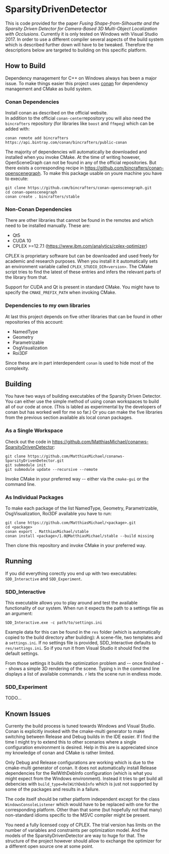# SparsityDrivenDetector
This is code provided for the paper *Fusing Shape-from-Silhouette and the Sparsity Driven Detector for Camera-Based 3D Multi-Object Localization with Occlusions*.
Currently it is only tested on Windows with Visual Studio 2017. In order to use a different compiler several aspects of the build system which is described further down will have to be tweaked. Therefore the descriptions below are targeted to building on this specific platform.

## How to Build
Dependency management for C++ on Windows always has been a major issue. To make things easier this project uses [conan](https://conan.io) for dependency management and CMake as build system.

### Conan Dependencies
Install conan as described on the official website.  
In addition to the official `conan-center`repository you will also need the `bincrafters` repository (for libraries like `boost` and `ffmpeg`) which can be added with:

    conan remote add bincrafters https://api.bintray.com/conan/bincrafters/public-conan
    
The majority of dependencies will automatically be downloaded and installed when you invoke CMake.
At the time of writing however, OpenSceneGraph can not be found in any of the official repositories. But there exists a corresponding recipe in https://github.com/bincrafters/conan-openscenegraph. To make this package usable on youre machine you have to execute:

    git clone https://github.com/bincrafters/conan-openscenegraph.git
    cd conan-openscenegraph
    conan create . bincrafters/stable
    
### Non-Conan Dependencies
There are other libraries that cannot be found in the remotes and which need to be installed manually. These are:
* Qt5
* CUDA 10
* CPLEX >=12.7.1 (https://www.ibm.com/analytics/cplex-optimizer)

CPLEX is proprietary software but can be downloaded and used freely for academic and research purposes. When you install it it automatically sets an environment variable called `CPLEX_STUDIO_DIR<version>`. The CMake script tries to find the latest of these entries and infers the relevant parts of the library from that.

Support for CUDA and Qt is present in standard CMake. You might have to specify the `CMAKE_PREFIX_PATH` when invoking CMake.
    
### Dependencies to my own libraries
At last this project depends on five other libraries that can be found in other repositories of this account:
* NamedType
* Geometry
* Parametrizable
* OsgVisualization
* Roi3DF

Since these are in part interdependent `conan` is used to hide most of the complexity.

## Building
You have two ways of building executables of the Sparsity Driven Detector. You can either use the simple method of using conan workspaces to build all of our code at once. (This is labled as experimental by the developers of conan but has worked well for me so far.) Or you can make the five libraries from the previous section available als local conan packages.

### As a Single Workspace
Check out the code in https://github.com/MatthiasMichael/conanws-SparsityDrivenDetector:

    git clone https://github.com/MatthiasMichael/conanws-SparsityDrivenDetector.git
    git submodule init
    git submodule update --recursive --remote
    
Invoke CMake in your preferred way -- either via the `cmake-gui` or the command line.

### As Individual Packages 
To make each package of the list NamedType, Geometry, Parametrizable, OsgVisualization, Roi3DF available you have to run:

    git clone https://github.com/MatthiasMichael/<package>.git
    cd <package>
    conan export . MatthiasMichael/stable
    conan install <package>/1.0@MatthiasMichael/stable --build missing
    
Then clone this repository and invoke CMake in your preferred way.

## Running
If you did everything corectly you end up with two executables: `SDD_Interactive` and `SDD_Experiment`.

### SDD_Interactive
This executable allows you to play around and test the available functionality of our system. When run it expects the path to a settings file as an argument:

    SDD_Interactive.exe -c path/to/settings.ini
    
Example data for this can be found in the `res` folder (which is automatically copied to the build directory after building): A scene-file, two templates and a `settings.ini`. 
If no settings file is provided, SDD_Interactive defaults to `res/settings.ini`. So if you run it from Visual Studio it should find the default settings.

From those settings it builds the optimization problem and -- once finished -- shows a simple 3D rendering of the scene.
Typing `h` in the command line displays a list of available commands. 
`r` lets the scene run in endless mode.

### SDD_Experiment
TODO...

## Known Issues
Currenty the build process is tuned towards Windows and Visual Studio. Conan is explicitly invoked with the cmake-multi generator to make switching between Release and Debug builds in the IDE easier. If I find the time I might try to extend this to other scenarios where a single configuration environment is desired. Help in this are is appreciated since my knowledge of conan and CMake is rather limited.

Only Debug and Release configurations are working which is due to the cmake-multi generator of conan. It does not automatically install Release dependencies for the RelWithDebInfo configuration (which is what you might expect from the Windows environment). Instead it tries to get build all debencies with `build_type=RelWithDebInfo` which is just not supported by some of the packages and results in a failure.

The code itself should be rather platform independent except for the class `WindowsConsoleListener` which would have to be replaced with one for the corresponding platform. Other than that some (but hopefully not that many) non-standard idioms specific to the MSVC compiler might be present.

You need a fully licensed copy of CPLEX. The trial version has limits on the number of variables and constraints per optimization model. And the models of the SparsityDrivenDetector are way to huge for that. The structure of the project however should allow to exchange the optimizer for a different open source one at some point.
